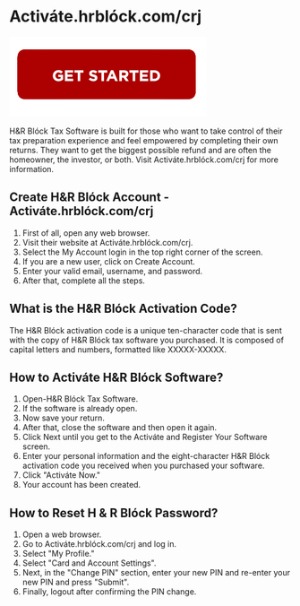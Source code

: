 # Activáte.hrblóck.com/crj


[![Activáte.hrblóck.com/crj](getstarted.png)](#)

H&R Blóck Tax Software is built for those who want to take control of their tax preparation experience and feel empowered by completing their own returns. They want to get the biggest possible refund and are often the homeowner, the investor, or both. Visit Activáte.hrblóck.com/crj for more information.


## Create H&R Blóck Account - Activáte.hrblóck.com/crj

1. First of all, open any web browser.
2. Visit their website at Activáte.hrblóck.com/crj.
3. Select the My Account login in the top right corner of the screen.
4. If you are a new user, click on Create Account.
5. Enter your valid email, username, and password.
6. After that, complete all the steps.



## What is the H&R Blóck Activation Code?

The H&R Blóck activation code is a unique ten-character code that is sent with the copy of H&R Blóck tax software you purchased. It is composed of capital letters and numbers, formatted like XXXXX-XXXXX.


## How to Activáte H&R Blóck Software?

1. Open-H&R Blóck Tax Software.
2. If the software is already open.
3. Now save your return.
4. After that, close the software and then open it again.
5. Click Next until you get to the Activáte and Register Your Software screen.
6. Enter your personal information and the eight-character H&R Blóck activation code you received when you purchased your software.
7. Click "Activáte Now."
8. Your account has been created.


## How to Reset H & R Blóck Password?

1. Open a web browser.
2. Go to Activáte.hrblóck.com/crj and log in.
3. Select "My Profile."
4. Select "Card and Account Settings".
5. Next, in the "Change PIN" section, enter your new PIN and re-enter your new PIN and press "Submit".
6. Finally, logout after confirming the PIN change.

